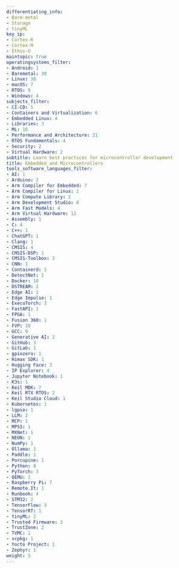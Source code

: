 ```yaml
---
differentiating_info:
- Bare-metal
- Storage
- tinyML
key_ip:
- Cortex-R
- Cortex-M
- Ethos-U
maintopic: true
operatingsystems_filter:
- Android: 1
- Baremetal: 30
- Linux: 30
- macOS: 7
- RTOS: 9
- Windows: 4
subjects_filter:
- CI-CD: 5
- Containers and Virtualization: 6
- Embedded Linux: 4
- Libraries: 3
- ML: 16
- Performance and Architecture: 21
- RTOS Fundamentals: 4
- Security: 2
- Virtual Hardware: 2
subtitle: Learn best practices for microcontroller development
title: Embedded and Microcontrollers
tools_software_languages_filter:
- AI: 1
- Arduino: 2
- Arm Compiler for Embedded: 7
- Arm Compiler for Linux: 1
- Arm Compute Library: 2
- Arm Development Studio: 8
- Arm Fast Models: 4
- Arm Virtual Hardware: 12
- Assembly: 1
- C: 4
- C++: 1
- ChatGPT: 1
- Clang: 1
- CMSIS: 4
- CMSIS-DSP: 1
- CMSIS-Toolbox: 3
- CNN: 1
- Containerd: 1
- DetectNet: 1
- Docker: 10
- DSTREAM: 2
- Edge AI: 1
- Edge Impulse: 1
- ExecuTorch: 3
- FastAPI: 1
- FPGA: 1
- Fusion 360: 1
- FVP: 10
- GCC: 9
- Generative AI: 2
- GitHub: 3
- GitLab: 1
- gpiozero: 1
- Himax SDK: 1
- Hugging Face: 3
- IP Explorer: 4
- Jupyter Notebook: 1
- K3s: 1
- Keil MDK: 7
- Keil RTX RTOS: 2
- Keil Studio Cloud: 1
- Kubernetes: 1
- lgpio: 1
- LLM: 2
- MCP: 1
- MPS3: 1
- MXNet: 1
- NEON: 1
- NumPy: 1
- Ollama: 1
- Paddle: 1
- Porcupine: 1
- Python: 8
- PyTorch: 3
- QEMU: 1
- Raspberry Pi: 7
- Remote.It: 1
- Runbook: 4
- STM32: 2
- TensorFlow: 3
- TensorRT: 1
- tinyML: 2
- Trusted Firmware: 3
- TrustZone: 2
- TVMC: 1
- vcpkg: 1
- Yocto Project: 1
- Zephyr: 1
weight: 5
---
```

